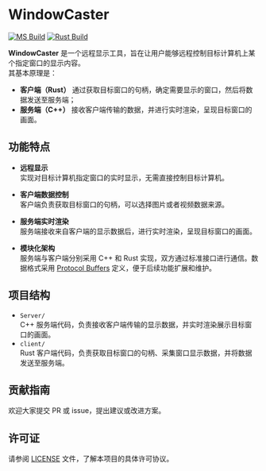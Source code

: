 # WindowCaster
[![MS Build](https://github.com/SwartzMss/WindowCaster/actions/workflows/ms_build.yaml/badge.svg)](https://github.com/SwartzMss/WindowCaster/actions/workflows/ms_build.yaml)
[![Rust Build](https://github.com/SwartzMss/WindowCaster/actions/workflows/rust_build.yaml/badge.svg)](https://github.com/SwartzMss/WindowCaster/actions/workflows/rust_build.yaml)

**WindowCaster** 是一个远程显示工具，旨在让用户能够远程控制目标计算机上某个指定窗口的显示内容。  
其基本原理是：  
- **客户端（Rust）** 通过获取目标窗口的句柄，确定需要显示的窗口，然后将数据发送至服务端；  
- **服务端（C++）** 接收客户端传输的数据，并进行实时渲染，呈现目标窗口的画面。

## 功能特点

- **远程显示**  
  实现对目标计算机指定窗口的实时显示，无需直接控制目标计算机。

- **客户端数据控制**  
  客户端负责获取目标窗口的句柄，可以选择图片或者视频数据来源。

- **服务端实时渲染**  
  服务端接收来自客户端的显示数据后，进行实时渲染，呈现目标窗口的画面。

- **模块化架构**  
  服务端与客户端分别采用 C++ 和 Rust 实现，双方通过标准接口进行通信。数据格式采用 [Protocol Buffers](https://developers.google.com/protocol-buffers) 定义，便于后续功能扩展和维护。

## 项目结构

- `Server/`  
  C++ 服务端代码，负责接收客户端传输的显示数据，并实时渲染展示目标窗口的画面。
- `client/`  
  Rust 客户端代码，负责获取目标窗口的句柄、采集窗口显示数据，并将数据发送至服务端。
## 贡献指南

欢迎大家提交 PR 或 issue，提出建议或改进方案。

## 许可证

请参阅 [LICENSE](LICENSE) 文件，了解本项目的具体许可协议。



